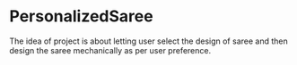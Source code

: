 # PersonalizedSaree
The idea of project is about letting user select the design of saree and then design the saree mechanically as per user preference.
